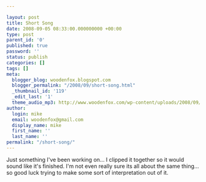 ```yaml
---

layout: post
title: Short Song
date: 2008-09-05 08:33:00.000000000 +00:00
type: post
parent_id: '0'
published: true
password: ''
status: publish
categories: []
tags: []
meta:
  blogger_blog: woodenfox.blogspot.com
  blogger_permalink: "/2008/09/short-song.html"
  _thumbnail_id: '119'
  _edit_last: '1'
  theme_audio_mp3: http://www.woodenfox.com/wp-content/uploads/2008/09/Mike-Messenger-Destiny-Multisample.mp3
author:
  login: mike
  email: woodenfox@gmail.com
  display_name: mike
  first_name: ''
  last_name: ''
permalink: "/short-song/"
---
```

Just something I've been working on... I clipped it together so it would sound
like it's finished. I'm not even really sure its all about the same thing...
so good luck trying to make some sort of interpretation out of it.

